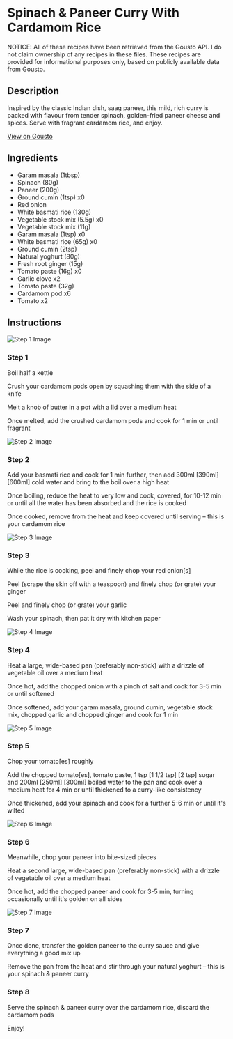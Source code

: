 # Spinach & Paneer Curry With Cardamom Rice

NOTICE: All of these recipes have been retrieved from the Gousto API. I do not claim ownership of any recipes in these files. These recipes are provided for informational purposes only, based on publicly available data from Gousto.

## Description

Inspired by the classic Indian dish, saag paneer, this mild, rich curry is packed with flavour from tender spinach, golden-fried paneer cheese and spices. Serve with fragrant cardamom rice, and enjoy. 

[View on Gousto](https://www.gousto.co.uk/recipes/cookbook/spinach-paneer-curry-with-cardamom-rice)

## Ingredients

- Garam masala (1tbsp)
- Spinach (80g)
- Paneer (200g)
- Ground cumin (1tsp) x0
- Red onion
- White basmati rice (130g)
- Vegetable stock mix (5.5g) x0
- Vegetable stock mix (11g)
- Garam masala (1tsp) x0
- White basmati rice (65g) x0
- Ground cumin (2tsp)
- Natural yoghurt (80g)
- Fresh root ginger (15g)
- Tomato paste (16g) x0
- Garlic clove x2
- Tomato paste (32g)
- Cardamom pod x6
- Tomato x2

## Instructions

![Step 1 Image](https://production-media.gousto.co.uk/cms/recipe-step-image/1007.-step-1-x200.jpg)

### Step 1

Boil half a kettle

Crush your cardamom pods open by squashing them with the side of a knife

Melt a knob of butter in a pot with a lid over a medium heat

Once melted, add the crushed cardamom pods and cook for 1 min or until fragrant

![Step 2 Image](https://production-media.gousto.co.uk/cms/recipe-step-image/1007.-step-2-x200.jpg)

### Step 2

Add your basmati rice and cook for 1 min further, then add 300ml<span class="text-purple"> [390ml] </span><span class="text-danger">[600ml]</span> cold water and bring to the boil over a high heat

Once boiling, reduce the heat to very low and cook, covered, for 10-12 min or until all the water has been absorbed and the rice is cooked

Once cooked, remove from the heat and keep covered until serving – this is your cardamom rice

![Step 3 Image](https://production-media.gousto.co.uk/cms/recipe-step-image/1007.-step-3-x200.jpg)

### Step 3

While the rice is cooking, peel and finely chop your red onion[s]

Peel (scrape the skin off with a teaspoon) and finely chop (or grate) your ginger

Peel and finely chop (or grate) your garlic

Wash your spinach, then pat it dry with kitchen paper

![Step 4 Image](https://production-media.gousto.co.uk/cms/recipe-step-image/1007.-step-4-x200.jpg)

### Step 4

Heat a large, wide-based pan (preferably non-stick) with a drizzle of vegetable oil over a medium heat

Once hot, add the chopped onion with a pinch of salt and cook for 3-5 min or until softened

Once softened, add your garam masala, ground cumin, vegetable stock mix, chopped garlic and chopped ginger and cook for 1 min

![Step 5 Image](https://production-media.gousto.co.uk/cms/recipe-step-image/1007.-step-5-x200.jpg)

### Step 5

Chop your tomato[es] roughly

Add the chopped tomato[es], tomato paste, 1 tsp<span class="text-purple"> [1 1/2 tsp]<span class="text-danger"> </span>[2 tsp]</span> sugar and 200ml <span class="text-purple">[250ml]</span> <span class="text-danger">[300ml]</span> boiled water to the pan and cook over a medium heat for 4 min or until thickened to a curry-like consistency

Once thickened, add your spinach and cook for a further 5-6 min or until it's wilted

![Step 6 Image](https://production-media.gousto.co.uk/cms/recipe-step-image/1007.-step-6-x200.jpg)

### Step 6

Meanwhile, chop your paneer into bite-sized pieces

Heat a second large, wide-based pan (preferably non-stick) with a drizzle of vegetable oil over a medium heat

Once hot, add the chopped paneer and cook for 3-5 min, turning occasionally until it's golden on all sides

![Step 7 Image](https://production-media.gousto.co.uk/cms/recipe-step-image/1007.-step-7-x200.jpg)

### Step 7

Once done, transfer the golden paneer to the curry sauce and give everything a good mix up

Remove the pan from the heat and stir through your natural yoghurt – this is your spinach & paneer curry

### Step 8

Serve the spinach & paneer curry over the cardamom rice, discard the cardamom pods

Enjoy!

